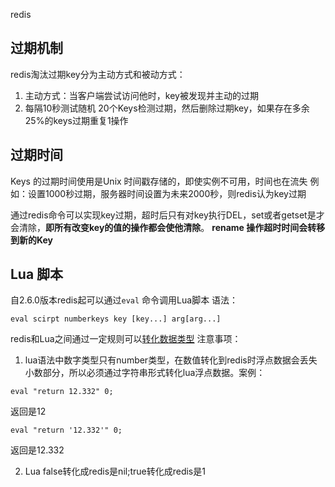 redis

## 过期机制
redis淘汰过期key分为主动方式和被动方式：
1. 主动方式：当客户端尝试访问他时，key被发现并主动的过期
2. 每隔10秒测试随机 20个Keys检测过期，然后删除过期key，如果存在多余25%的keys过期重复1操作

## 过期时间
Keys  的过期时间使用是Unix 时间戳存储的，即使实例不可用，时间也在流失
例如：设置1000秒过期，服务器时间设置为未来2000秒，则redis认为key过期

通过redis命令可以实现key过期，超时后只有对key执行DEL，set或者getset是才会清除，**即所有改变key的值的操作都会使他清除**。
**rename 操作超时时间会转移到新的Key**


## Lua 脚本
自2.6.0版本redis起可以通过`eval` 命令调用Lua脚本
语法：
```
eval scirpt numberkeys key [key...] arg[arg...]
```

redis和Lua之间通过一定规则可以[转化数据类型](http://www.redis.cn/commands/eval.html])
注意事项：
1. lua语法中数字类型只有number类型，在数值转化到redis时浮点数据会丢失小数部分，所以必须通过字符串形式转化lua浮点数据。案例：
```
eval "return 12.332" 0;
```

返回是12
```
eval "return '12.332'" 0;
```

返回是12.332

2. Lua false转化成redis是nil;true转化成redis是1
